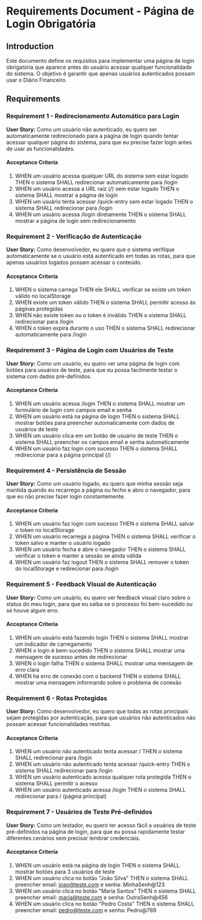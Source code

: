# Requirements Document - Página de Login Obrigatória

## Introduction

Este documento define os requisitos para implementar uma página de login obrigatória que aparece antes do usuário acessar qualquer funcionalidade do sistema. O objetivo é garantir que apenas usuários autenticados possam usar o Diário Financeiro.

## Requirements

### Requirement 1 - Redirecionamento Automático para Login

**User Story:** Como um usuário não autenticado, eu quero ser automaticamente redirecionado para a página de login quando tentar acessar qualquer página do sistema, para que eu precise fazer login antes de usar as funcionalidades.

#### Acceptance Criteria

1. WHEN um usuário acessa qualquer URL do sistema sem estar logado THEN o sistema SHALL redirecionar automaticamente para /login
2. WHEN um usuário acessa a URL raiz (/) sem estar logado THEN o sistema SHALL mostrar a página de login
3. WHEN um usuário tenta acessar /quick-entry sem estar logado THEN o sistema SHALL redirecionar para /login
4. WHEN um usuário acessa /login diretamente THEN o sistema SHALL mostrar a página de login sem redirecionamento

### Requirement 2 - Verificação de Autenticação

**User Story:** Como desenvolvedor, eu quero que o sistema verifique automaticamente se o usuário está autenticado em todas as rotas, para que apenas usuários logados possam acessar o conteúdo.

#### Acceptance Criteria

1. WHEN o sistema carrega THEN ele SHALL verificar se existe um token válido no localStorage
2. WHEN existe um token válido THEN o sistema SHALL permitir acesso às páginas protegidas
3. WHEN não existe token ou o token é inválido THEN o sistema SHALL redirecionar para /login
4. WHEN o token expira durante o uso THEN o sistema SHALL redirecionar automaticamente para /login

### Requirement 3 - Página de Login com Usuários de Teste

**User Story:** Como um usuário, eu quero ver uma página de login com botões para usuários de teste, para que eu possa facilmente testar o sistema com dados pré-definidos.

#### Acceptance Criteria

1. WHEN um usuário acessa /login THEN o sistema SHALL mostrar um formulário de login com campos email e senha
2. WHEN um usuário está na página de login THEN o sistema SHALL mostrar botões para preencher automaticamente com dados de usuários de teste
3. WHEN um usuário clica em um botão de usuário de teste THEN o sistema SHALL preencher os campos email e senha automaticamente
4. WHEN um usuário faz login com sucesso THEN o sistema SHALL redirecionar para a página principal (/)

### Requirement 4 - Persistência de Sessão

**User Story:** Como um usuário logado, eu quero que minha sessão seja mantida quando eu recarrego a página ou fecho e abro o navegador, para que eu não precise fazer login constantemente.

#### Acceptance Criteria

1. WHEN um usuário faz login com sucesso THEN o sistema SHALL salvar o token no localStorage
2. WHEN um usuário recarrega a página THEN o sistema SHALL verificar o token salvo e manter o usuário logado
3. WHEN um usuário fecha e abre o navegador THEN o sistema SHALL verificar o token e manter a sessão se ainda válida
4. WHEN um usuário faz logout THEN o sistema SHALL remover o token do localStorage e redirecionar para /login

### Requirement 5 - Feedback Visual de Autenticação

**User Story:** Como um usuário, eu quero ver feedback visual claro sobre o status do meu login, para que eu saiba se o processo foi bem-sucedido ou se houve algum erro.

#### Acceptance Criteria

1. WHEN um usuário está fazendo login THEN o sistema SHALL mostrar um indicador de carregamento
2. WHEN o login é bem-sucedido THEN o sistema SHALL mostrar uma mensagem de sucesso antes de redirecionar
3. WHEN o login falha THEN o sistema SHALL mostrar uma mensagem de erro clara
4. WHEN há erro de conexão com o backend THEN o sistema SHALL mostrar uma mensagem informando sobre o problema de conexão

### Requirement 6 - Rotas Protegidas

**User Story:** Como desenvolvedor, eu quero que todas as rotas principais sejam protegidas por autenticação, para que usuários não autenticados não possam acessar funcionalidades restritas.

#### Acceptance Criteria

1. WHEN um usuário não autenticado tenta acessar / THEN o sistema SHALL redirecionar para /login
2. WHEN um usuário não autenticado tenta acessar /quick-entry THEN o sistema SHALL redirecionar para /login
3. WHEN um usuário autenticado acessa qualquer rota protegida THEN o sistema SHALL permitir o acesso
4. WHEN um usuário autenticado acessa /login THEN o sistema SHALL redirecionar para / (página principal)

### Requirement 7 - Usuários de Teste Pré-definidos

**User Story:** Como um testador, eu quero ter acesso fácil a usuários de teste pré-definidos na página de login, para que eu possa rapidamente testar diferentes cenários sem precisar lembrar credenciais.

#### Acceptance Criteria

1. WHEN um usuário está na página de login THEN o sistema SHALL mostrar botões para 3 usuários de teste
2. WHEN um usuário clica no botão "João Silva" THEN o sistema SHALL preencher email: joao@teste.com e senha: MinhaSenh@123
3. WHEN um usuário clica no botão "Maria Santos" THEN o sistema SHALL preencher email: maria@teste.com e senha: OutraSenh@456
4. WHEN um usuário clica no botão "Pedro Costa" THEN o sistema SHALL preencher email: pedro@teste.com e senha: Pedro@789